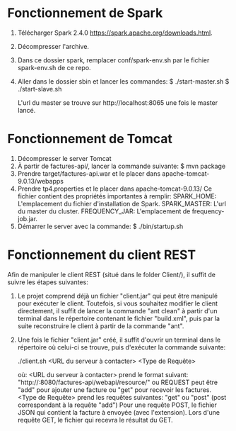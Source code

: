 # Fonctionnement de Spark

1. Télécharger Spark 2.4.0 https://spark.apache.org/downloads.html.
2. Décompresser l'archive.
3. Dans ce dossier spark, remplacer conf/spark-env.sh par le fichier spark-env.sh de ce repo.
4. Aller dans le dossier sbin et lancer les commandes:
    $ ./start-master.sh
    $ ./start-slave.sh <URL du master>

    L'url du master se trouve sur http://localhost:8065 une fois le master lancé.

# Fonctionnement de Tomcat

1. Décompresser le server Tomcat
2. À partir de factures-api/, lancer la commande suivante:
    $ mvn package
3. Prendre target/factures-api.war et le placer dans apache-tomcat-9.0.13/webapps
4. Prendre tp4.properties et le placer dans apache-tomcat-9.0.13/
    Ce fichier contient des propriétés importantes à remplir:
    SPARK_HOME: L'emplacement du fichier d'installation de Spark.
    SPARK_MASTER: L'url du master du cluster.
    FREQUENCY_JAR: L'emplacement de frequency-job.jar.
5. Démarrer le server avec la commande: 
    $ ./bin/startup.sh

# Fonctionnement du client REST

Afin de manipuler le client REST (situé dans le folder Client/), il suffit de suivre les étapes suivantes:

1. Le projet comprend déjà un fichier "client.jar" qui peut être manipulé pour
   exécuter le client. Toutefois, si vous souhaitez modifier le client directement,
   il suffit de lancer la commande "ant clean" à partir d'un terminal dans le
   répertoire contenant le fichier "build.xml", puis par la suite reconstruire le
   client à partir de la commande "ant".

2. Une fois le fichier "client.jar" créé, il suffit d'ouvrir un terminal dans le
   répertoire où celui-ci se trouve, puis d'exécuter la commande suivante:

	./client.sh <URL du serveur à contacter> <Type de Requête> <Fichier>

    où:
	<URL du serveur à contacter> prend le format suivant: "http://<IP>:8080/factures-api/webapi/resource/<REQUEST>" ou REQUEST peut être "add" pour ajouter une facture ou "get" pour recevoir les factures.
	<Type de Requête> prend les requêtes suivantes: "get" ou "post" (post correspondant à la requête "add")
	<Fichier> Pour une requête POST, le fichier JSON qui contient la facture à envoyée (avec l'extension). Lors d'une requête GET, le fichier qui recevra le résultat du GET.
